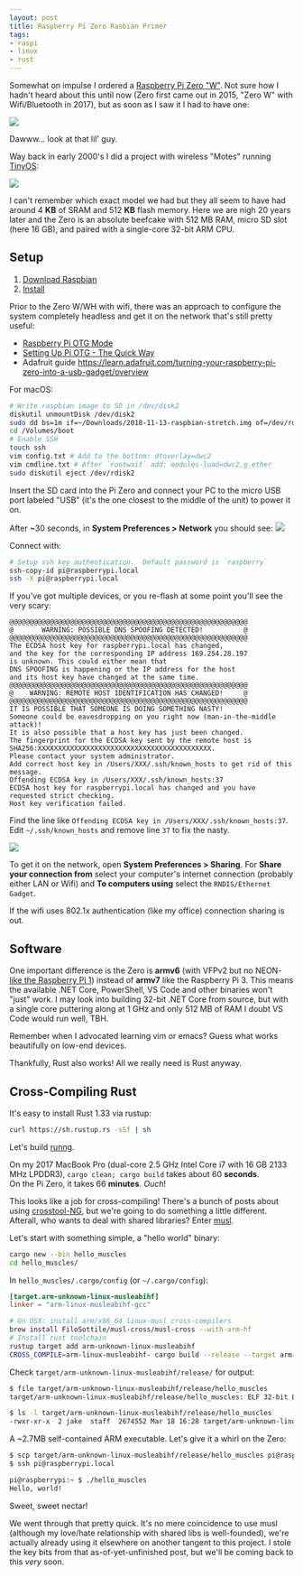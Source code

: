 ```yaml
---
layout: post
title: Raspberry Pi Zero Rasbian Primer
tags:
- raspi
- linux
- rust
---
```


Somewhat on impulse I ordered a [Raspberry Pi Zero "W"](https://www.raspberrypi.org/products/raspberry-pi-zero/).  Not sure how I hadn't heard about this until now (Zero first came out in 2015, "Zero W" with Wifi/Bluetooth in 2017), but as soon as I saw it I had to have one:

![](/assets/raspi_zero.jpg)

Dawww... look at that lil' guy.

Way back in early 2000's I did a project with wireless "Motes" running [TinyOS](https://en.wikipedia.org/wiki/TinyOS):

![](/assets/mote.jpg)

I can't remember which exact model we had but they all seem to have had around 4 __KB__ of SRAM and 512 __KB__ flash memory.  Here we are nigh 20 years later and the Zero is an absolute beefcake with 512 MB RAM, micro SD slot (here 16 GB), and paired with a single-core 32-bit ARM CPU.

## Setup

1. [Download Raspbian](https://www.raspberrypi.org/downloads/)
1. [Install](https://www.raspberrypi.org/documentation/installation/installing-images/README.md)

Prior to the Zero W/WH with wifi, there was an approach to configure the system completely headless and get it on the network that's still pretty useful:
- [Raspberry Pi OTG Mode](https://gist.github.com/gbaman/50b6cca61dd1c3f88f41)
- [Setting Up Pi OTG - The Quick Way](https://gist.github.com/gbaman/975e2db164b3ca2b51ae11e45e8fd40a)
- Adafruit guide https://learn.adafruit.com/turning-your-raspberry-pi-zero-into-a-usb-gadget/overview

For macOS:
```bash
# Write raspbian image to SD in /dev/disk2
diskutil unmountDisk /dev/disk2
sudo dd bs=1m if=~/Downloads/2018-11-13-raspbian-stretch.img of=/dev/rdisk2 conv=sync
cd /Volumes/boot
# Enable SSH
touch ssh
vim config.txt # Add to the bottom: dtoverlay=dwc2
vim cmdline.txt # After `rootwait` add: modules-load=dwc2,g_ether
sudo diskutil eject /dev/rdisk2
```

Insert the SD card into the Pi Zero and connect your PC to the micro USB port labeled "USB" (it's the one closest to the middle of the unit) to power it on.

After ~30 seconds, in __System Preferences > Network__ you should see:
![](/assets/osx_rndis_gadget.png)

Connect with:
```bash
# Setup ssh key authentication.  Default password is `raspberry`
ssh-copy-id pi@raspberrypi.local
ssh -X pi@raspberrypi.local
```

If you've got multiple devices, or you re-flash at some point you'll see the very scary:
```
@@@@@@@@@@@@@@@@@@@@@@@@@@@@@@@@@@@@@@@@@@@@@@@@@@@@@@@@@@@
@       WARNING: POSSIBLE DNS SPOOFING DETECTED!          @
@@@@@@@@@@@@@@@@@@@@@@@@@@@@@@@@@@@@@@@@@@@@@@@@@@@@@@@@@@@
The ECDSA host key for raspberrypi.local has changed,
and the key for the corresponding IP address 169.254.28.197
is unknown. This could either mean that
DNS SPOOFING is happening or the IP address for the host
and its host key have changed at the same time.
@@@@@@@@@@@@@@@@@@@@@@@@@@@@@@@@@@@@@@@@@@@@@@@@@@@@@@@@@@@
@    WARNING: REMOTE HOST IDENTIFICATION HAS CHANGED!     @
@@@@@@@@@@@@@@@@@@@@@@@@@@@@@@@@@@@@@@@@@@@@@@@@@@@@@@@@@@@
IT IS POSSIBLE THAT SOMEONE IS DOING SOMETHING NASTY!
Someone could be eavesdropping on you right now (man-in-the-middle attack)!
It is also possible that a host key has just been changed.
The fingerprint for the ECDSA key sent by the remote host is
SHA256:XXXXXXXXXXXXXXXXXXXXXXXXXXXXXXXXXXXXXXXXXXX.
Please contact your system administrator.
Add correct host key in /Users/XXX/.ssh/known_hosts to get rid of this message.
Offending ECDSA key in /Users/XXX/.ssh/known_hosts:37
ECDSA host key for raspberrypi.local has changed and you have requested strict checking.
Host key verification failed.
```

Find the line like `Offending ECDSA key in /Users/XXX/.ssh/known_hosts:37`.  Edit `~/.ssh/known_hosts` and remove line `37` to fix the nasty.

![](/assets/osx_rndis_sharing.png)

To get it on the network, open __System Preferences > Sharing__.
For __Share your connection from__ select your computer's internet connection (probably either LAN or Wifi) and __To computers using__ select the `RNDIS/Ethernet Gadget`.

If the wifi uses 802.1x authentication (like my office) connection sharing is out.

## Software

One important difference is the Zero is __armv6__ (with VFPv2 but no NEON- [like the Raspberry Pi 1](https://en.wikipedia.org/wiki/Raspberry_Pi#Specifications)) instead of __armv7__ like the Raspberry Pi 3.  This means the available .NET Core, PowerShell, VS Code and other binaries won't "just" work.  I may look into building 32-bit .NET Core from source, but with a single core puttering along at 1 GHz and only 512 MB of RAM I doubt VS Code would run well, TBH.

Remember when I advocated learning vim or emacs?  Guess what works beautifully on low-end devices.

Thankfully, Rust also works!  All we really need is Rust anyway.

## Cross-Compiling Rust

It's easy to install Rust 1.33 via rustup:
```bash
curl https://sh.rustup.rs -sSf | sh
```

Let's build [runng](https://github.com/jeikabu/runng).

On my 2017 MacBook Pro (dual-core 2.5 GHz Intel Core i7 with 16 GB 2133 MHz LPDDR3), `cargo clean; cargo build` takes about 60 __seconds__.  
On the Pi Zero, it takes 66 __minutes__.  _Ouch_!

This looks like a job for cross-compiling!  There's a bunch of posts about using [crosstool-NG](http://crosstool-ng.github.io/), but we're going to do something a little different.  Afterall, who wants to deal with shared libraries?  Enter [musl](https://www.musl-libc.org/).

Let's start with something simple, a "hello world" binary:

```bash
cargo new --bin hello_muscles
cd hello_muscles/
```

In `hello_muscles/.cargo/config` (or `~/.cargo/config`):
```toml
[target.arm-unknown-linux-musleabihf]
linker = "arm-linux-musleabihf-gcc"
```

```bash
# On OSX: install arm/x86_64 linux-musl cross-compilers
brew install FiloSottile/musl-cross/musl-cross --with-arm-hf
# Install rust toolchain
rustup target add arm-unknown-linux-musleabihf
CROSS_COMPILE=arm-linux-musleabihf- cargo build --release --target arm-unknown-linux-musleabihf
```

Check `target/arm-unknown-linux-musleabihf/release/` for output:
```bash
$ file target/arm-unknown-linux-musleabihf/release/hello_muscles
target/arm-unknown-linux-musleabihf/release/hello_muscles: ELF 32-bit LSB executable, ARM, EABI5 version 1 (SYSV), statically linked, with debug_info, not stripped

$ ls -l target/arm-unknown-linux-musleabihf/release/hello_muscles
-rwxr-xr-x  2 jake  staff  2674552 Mar 18 16:28 target/arm-unknown-linux-musleabihf/release/hello_muscles
```

A ~2.7MB self-contained ARM executable.  Let's give it a whirl on the Zero:
```bash
$ scp target/arm-unknown-linux-musleabihf/release/hello_muscles pi@raspberrypi.local:~/
$ ssh pi@raspberrypi.local

pi@raspberrypi:~ $ ./hello_muscles 
Hello, world!
```

Sweet, sweet nectar!

We went through that pretty quick.  It's no mere coincidence to use musl (although my love/hate relationship with shared libs is well-founded), we're actually already using it elsewhere on another tangent to this project.  I stole the key bits from that as-of-yet-unfinished post, but we'll be coming back to this _very_ soon.